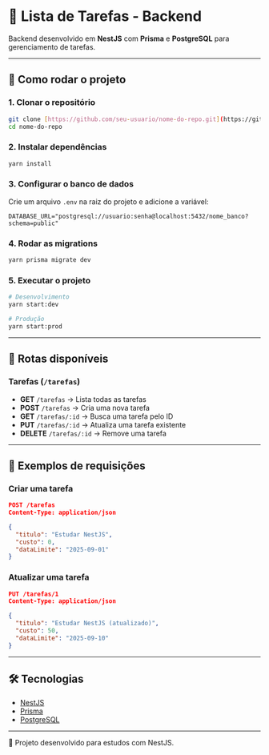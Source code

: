# 📝 Lista de Tarefas - Backend

Backend desenvolvido em **NestJS** com **Prisma** e **PostgreSQL** para gerenciamento de tarefas.

---

## 🚀 Como rodar o projeto

### 1. Clonar o repositório
```bash
git clone [https://github.com/seu-usuario/nome-do-repo.git](https://github.com/marceloAugustoSG/back-tarefas.git
cd nome-do-repo
```

### 2. Instalar dependências
```bash
yarn install
```

### 3. Configurar o banco de dados
Crie um arquivo `.env` na raiz do projeto e adicione a variável:

```env
DATABASE_URL="postgresql://usuario:senha@localhost:5432/nome_banco?schema=public"
```

### 4. Rodar as migrations
```bash
yarn prisma migrate dev
```

### 5. Executar o projeto
```bash
# Desenvolvimento
yarn start:dev

# Produção
yarn start:prod
```

---

## 📌 Rotas disponíveis

### Tarefas (`/tarefas`)
- **GET** `/tarefas` → Lista todas as tarefas  
- **POST** `/tarefas` → Cria uma nova tarefa  
- **GET** `/tarefas/:id` → Busca uma tarefa pelo ID  
- **PUT** `/tarefas/:id` → Atualiza uma tarefa existente  
- **DELETE** `/tarefas/:id` → Remove uma tarefa  

---

## 📂 Exemplos de requisições

### Criar uma tarefa
```json
POST /tarefas
Content-Type: application/json

{
  "titulo": "Estudar NestJS",
  "custo": 0,
  "dataLimite": "2025-09-01"
}
```

### Atualizar uma tarefa
```json
PUT /tarefas/1
Content-Type: application/json

{
  "titulo": "Estudar NestJS (atualizado)",
  "custo": 50,
  "dataLimite": "2025-09-10"
}
```

---

## 🛠 Tecnologias
- [NestJS](https://nestjs.com)  
- [Prisma](https://www.prisma.io/)  
- [PostgreSQL](https://www.postgresql.org/)  

---
📖 Projeto desenvolvido para estudos com NestJS.
